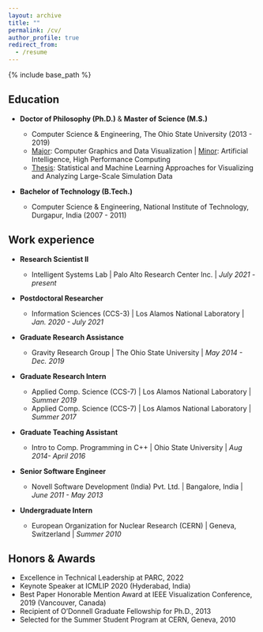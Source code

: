 ```yaml
---
layout: archive
title: ""
permalink: /cv/
author_profile: true
redirect_from:
  - /resume
---
```


{% include base_path %}

Education
------
* **Doctor of Philosophy (Ph.D.)** & **Master of Science (M.S.)**
  * Computer Science & Engineering, The Ohio State University (2013 - 2019)
  * <ins>Major</ins>: Computer Graphics and Data Visualization \| <ins>Minor</ins>: Artificial Intelligence, High Performance Computing
  * <ins>Thesis</ins>: Statistical and Machine Learning Approaches for Visualizing and Analyzing Large-Scale Simulation Data
  
* **Bachelor of Technology (B.Tech.)**
  * Computer Science & Engineering, National Institute of Technology, Durgapur, India (2007 - 2011)

Work experience
------
* **Research Scientist II**
  * Intelligent Systems Lab \| Palo Alto Research Center Inc. \| *July 2021 - present*

* **Postdoctoral Researcher**
  * Information Sciences (CCS-3) \| Los Alamos National Laboratory \| *Jan. 2020 - July 2021*

* **Graduate Research Assistance**
  * Gravity Research Group \| The Ohio State University \| *May 2014 - Dec. 2019*

* **Graduate Research Intern**
  * Applied Comp. Science (CCS-7) \| Los Alamos National Laboratory \| *Summer 2019*
  * Applied Comp. Science (CCS-7) \| Los Alamos National Laboratory \| *Summer 2017*
  
* **Graduate Teaching Assistant**
  * Intro to Comp. Programming in C++ \| Ohio State University \| *Aug 2014- April 2016*
  
* **Senior Software Engineer**
  * Novell Software Development (India) Pvt. Ltd. \| Bangalore, India \| *June 2011 - May 2013*
  
* **Undergraduate Intern**
  * European Organization for Nuclear Research (CERN)  \| Geneva, Switzerland \| *Summer 2010*
  
Honors & Awards
------
* Excellence in Technical Leadership at PARC, 2022
* Keynote Speaker at ICMLIP 2020 (Hyderabad, India)
* Best Paper Honorable Mention Award at IEEE Visualization Conference, 2019 (Vancouver, Canada)
* Recipient of O’Donnell Graduate Fellowship for Ph.D., 2013
* Selected for the Summer Student Program at CERN, Geneva, 2010

